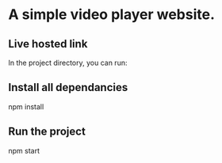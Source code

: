 # A simple video player website.

## Live hosted link

In the project directory, you can run:

## Install all dependancies
npm install

## Run the project
npm start


